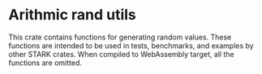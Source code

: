 # Arithmic rand utils

This crate contains functions for generating random values. These functions are intended to be used in tests,
benchmarks, and examples by other STARK crates.
When compiled to WebAssembly target, all the functions are omitted.
